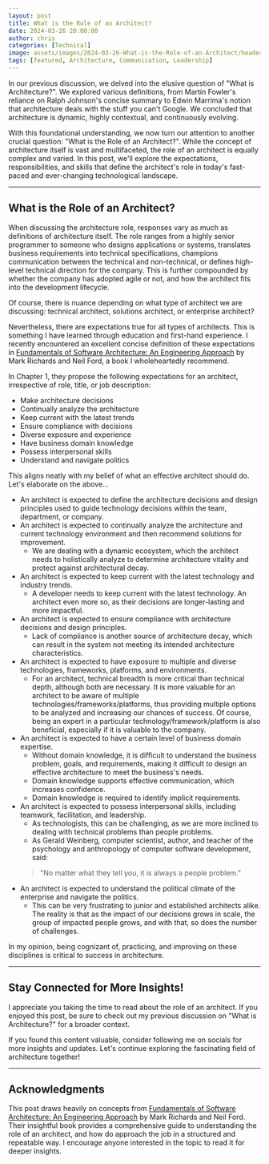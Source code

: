 ```yaml
---
layout: post
title: What is the Role of an Architect?
date: 2024-03-26 20:00:00
author: chris
categories: [Technical]
image: assets/images/2024-03-26-What-is-the-Role-of-an-Architect/header.jpg
tags: [featured, Architecture, Communication, Leadership]
---
```


In our previous discussion, we delved into the elusive question of "What is Architecture?". We explored various definitions, from Martin Fowler's reliance on Ralph Johnson's concise summary to Edwin Marrima's notion that architecture deals with the stuff you can't Google. We concluded that architecture is dynamic, highly contextual, and continuously evolving.

With this foundational understanding, we now turn our attention to another crucial question: "What is the Role of an Architect?". While the concept of architecture itself is vast and multifaceted, the role of an architect is equally complex and varied. In this post, we'll explore the expectations, responsibilities, and skills that define the architect's role in today's fast-paced and ever-changing technological landscape.

---


## What is the Role of an Architect?

When discussing the architecture role, responses vary as much as definitions of architecture itself. The role ranges from a highly senior programmer to someone who designs applications or systems, translates business requirements into technical specifications, champions communication between the technical and non-technical, or defines high-level technical direction for the company. This is further compounded by whether the company has adopted agile or not, and how the architect fits into the development lifecycle.

Of course, there is nuance depending on what type of architect we are discussing: technical architect, solutions architect, or enterprise architect?

Nevertheless, there are expectations true for all types of architects. This is something I have learned through education and first-hand experience. I recently encountered an excellent concise definition of these expectations in [Fundamentals of Software Architecture: An Engineering Approach](https://www.thoughtworks.com/insights/books/fundamentals-of-software-architecture) by Mark Richards and Neil Ford, a book I wholeheartedly recommend.

In Chapter 1, they propose the following expectations for an architect, irrespective of role, title, or job description:
- Make architecture decisions
- Continually analyze the architecture
- Keep current with the latest trends
- Ensure compliance with decisions
- Diverse exposure and experience
- Have business domain knowledge
- Possess interpersonal skills
- Understand and navigate politics

This aligns neatly with my belief of what an effective architect should do. Let's elaborate on the above...

- An architect is expected to define the architecture decisions and design principles used to guide technology decisions within the team, department, or company.
- An architect is expected to continually analyze the architecture and current technology environment and then recommend solutions for improvement.
  - We are dealing with a dynamic ecosystem, which the architect needs to holistically analyze to determine architecture vitality and protect against architectural decay.
- An architect is expected to keep current with the latest technology and industry trends.
  - A developer needs to keep current with the latest technology. An architect even more so, as their decisions are longer-lasting and more impactful.
- An architect is expected to ensure compliance with architecture decisions and design principles.
  - Lack of compliance is another source of architecture decay, which can result in the system not meeting its intended architecture characteristics.
- An architect is expected to have exposure to multiple and diverse technologies, frameworks, platforms, and environments.
  - For an architect, technical breadth is more critical than technical depth, although both are necessary. It is more valuable for an architect to be aware of multiple technologies/frameworks/platforms, thus providing multiple options to be analyzed and increasing our chances of success. Of course, being an expert in a particular technology/framework/platform is also beneficial, especially if it is valuable to the company.
- An architect is expected to have a certain level of business domain expertise.
  - Without domain knowledge, it is difficult to understand the business problem, goals, and requirements, making it difficult to design an effective architecture to meet the business's needs.
  - Domain knowledge supports effective communication, which increases confidence.
  - Domain knowledge is required to identify implicit requirements.
- An architect is expected to possess interpersonal skills, including teamwork, facilitation, and leadership.
  - As technologists, this can be challenging, as we are more inclined to dealing with technical problems than people problems.
  - As Gerald Weinberg, computer scientist, author, and teacher of the psychology and anthropology of computer software development, said: 
  > "No matter what they tell you, it is always a people problem."
- An architect is expected to understand the political climate of the enterprise and navigate the politics.
  - This can be very frustrating to junior and established architects alike. The reality is that as the impact of our decisions grows in scale, the group of impacted people grows, and with that, so does the number of challenges.

In my opinion, being cognizant of, practicing, and improving on these disciplines is critical to success in architecture.

---

## Stay Connected for More Insights!

I appreciate you taking the time to read about the role of an architect. If you enjoyed this post, be sure to check out my previous discussion on "What is Architecture?" for a broader context.

If you found this content valuable, consider following me on socials for more insights and updates. Let's continue exploring the fascinating field of architecture together!

---

## Acknowledgments

This post draws heavily on concepts from [Fundamentals of Software Architecture: An Engineering Approach](https://www.thoughtworks.com/insights/books/fundamentals-of-software-architecture) by Mark Richards and Neil Ford. Their insightful book provides a comprehensive guide to understanding the role of an architect, and how do approach the job in a structured and repeatable way. I encourage anyone interested in the topic to read it for deeper insights.

